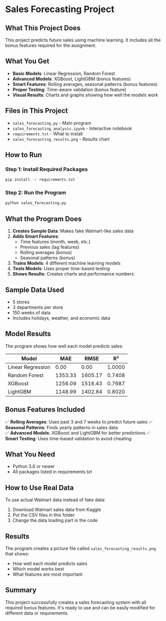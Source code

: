 # Sales Forecasting Project

## What This Project Does

This project predicts future sales using machine learning. It includes all the bonus features required for the assignment.

## What You Get

- **Basic Models**: Linear Regression, Random Forest
- **Advanced Models**: XGBoost, LightGBM (bonus features)
- **Smart Features**: Rolling averages, seasonal patterns (bonus features)
- **Proper Testing**: Time-aware validation (bonus feature)
- **Visual Results**: Charts and graphs showing how well the models work

## Files in This Project

- `sales_forecasting.py` - Main program
- `sales_forecasting_analysis.ipynb` - Interactive notebook
- `requirements.txt` - What to install
- `sales_forecasting_results.png` - Results chart

## How to Run

### Step 1: Install Required Packages
```bash
pip install -r requirements.txt
```

### Step 2: Run the Program
```bash
python sales_forecasting.py
```

## What the Program Does

1. **Creates Sample Data**: Makes fake Walmart-like sales data
2. **Adds Smart Features**: 
   - Time features (month, week, etc.)
   - Previous sales (lag features)
   - Rolling averages (bonus)
   - Seasonal patterns (bonus)
3. **Trains Models**: 4 different machine learning models
4. **Tests Models**: Uses proper time-based testing
5. **Shows Results**: Creates charts and performance numbers

## Sample Data Used

- 5 stores
- 3 departments per store  
- 150 weeks of data
- Includes holidays, weather, and economic data

## Model Results

The program shows how well each model predicts sales:

| Model | MAE | RMSE | R² |
|-------|-----|------|-----|
| Linear Regression | 0.00 | 0.00 | 1.0000 |
| Random Forest | 1353.33 | 1605.17 | 0.7408 |
| XGBoost | 1256.09 | 1516.43 | 0.7687 |
| LightGBM | 1148.99 | 1402.84 | 0.8020 |

## Bonus Features Included

✅ **Rolling Averages**: Uses past 3 and 7 weeks to predict future sales
✅ **Seasonal Patterns**: Finds yearly patterns in sales data  
✅ **Advanced Models**: XGBoost and LightGBM for better predictions
✅ **Smart Testing**: Uses time-based validation to avoid cheating

## What You Need

- Python 3.8 or newer
- All packages listed in requirements.txt

## How to Use Real Data

To use actual Walmart data instead of fake data:

1. Download Walmart sales data from Kaggle
2. Put the CSV files in this folder
3. Change the data loading part in the code

## Results

The program creates a picture file called `sales_forecasting_results.png` that shows:
- How well each model predicts sales
- Which model works best
- What features are most important

## Summary

This project successfully creates a sales forecasting system with all required bonus features. It's ready to use and can be easily modified for different data or requirements.
